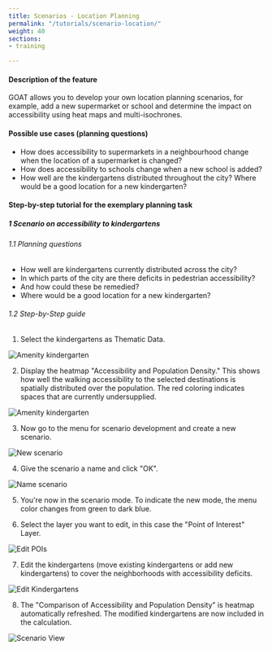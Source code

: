 ```yaml
---
title: Scenarios - Location Planning
permalink: "/tutorials/scenario-location/"
weight: 40
sections:
- training

---
```

#### Description of the feature

GOAT allows you to develop your own location planning scenarios, for example, add a new supermarket or school and determine the impact on accessibility using heat maps and multi-isochrones.

#### Possible use cases (planning questions)

* How does accessibility to supermarkets in a neighbourhood change when the location of a supermarket is changed?
* How does accessibility to schools change when a new school is added?
* How well are the kindergartens distributed throughout the city? Where would be a good location for a new kindergarten?

#### Step-by-step tutorial for the exemplary planning task

##### 1 Scenario on accessibility to kindergartens

###### 1.1 Planning questions

* How well are kindergartens currently distributed across the city?
* In which parts of the city are there deficits in pedestrian accessibility?
* And how could these be remedied?
* Where would be a good location for a new kindergarten?

###### 1.2 Step-by-Step guide

1. Select the kindergartens as Thematic Data.

<img src="/images/training_materials/Scenario_POIs/kindergarten_en.png" alt="Amenity kindergarten" style="max-height:250px;"/>

2. Display the heatmap "Accessibility and Population Density." This shows how well the walking accessibility to the selected destinations is spatially distributed over the population. The red coloring indicates spaces that are currently undersupplied.

<img src="/images/training_materials/Scenario_POIs/accessibility_population_heatmap_en.png" alt="Amenity kindergarten"/>
   
3. Now go to the menu for scenario development and create a new scenario.

<img src="/images/training_materials/Scenario_POIs/create_scenario_en.png"  alt="New scenario" style="max-height:300px;"/>

4. Give the scenario a name and click "OK".

<img src="/images/training_materials/Scenario_POIs/name_scenario_en.png" alt="Name scenario" style="max-height:170px;"/>

5. You're now in the scenario mode. To indicate the new mode, the menu color changes from green to dark blue.

6. Select the layer you want to edit, in this case the "Point of Interest" Layer.

<img src="/images/training_materials/Scenario_POIs/poi_en.png" alt="Edit POIs" style="max-height:200px;"/>

7. Edit the kindergartens (move existing kindergartens or add new kindergartens) to cover the neighborhoods with accessibility deficits. 

<img src="/images/training_materials/Scenario_POIs/edit_tools_en.png" alt="Edit Kindergartens" style="max-height:120px;"/>

8. The "Comparison of Accessibility and Population Density" is heatmap automatically refreshed. The modified kindergartens are now included in the calculation.

<img src="/images/training_materials/Scenario_POIs/new_kindergarten_en.png" alt="Scenario View"/>